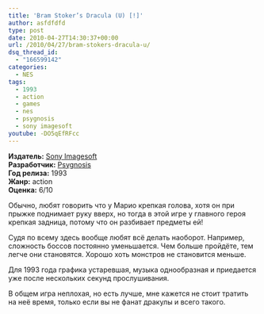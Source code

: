 ```yaml
---
title: 'Bram Stoker’s Dracula (U) [!]'
author: asfdfdfd
type: post
date: 2010-04-27T14:30:37+00:00
url: /2010/04/27/bram-stokers-dracula-u/
dsq_thread_id:
  - "166599142"
categories:
  - NES
tags:
  - 1993
  - action
  - games
  - nes
  - psygnosis
  - sony imagesoft
youtube: -DO5qEfRFcc
---
```

**Издатель:** [Sony Imagesoft][1]  
**Разработчик:** [Psygnosis][2]  
**Год релиза:** 1993  
**Жанр:** action  
**Оценка:** 6/10

Обычно, любят говорить что у Марио крепкая голова, хотя он при прыжке поднимает руку вверх, но тогда в этой игре у главного героя крепкая задница, потому что он разбивает предметы ей!

<!--more-->

Судя по всему здесь вообще любят всё делать наоборот. Например, сложность боссов постоянно уменьшается. Чем больше пройдёте, тем легче они становятся. Хорошо хоть монстров не становится меньше.

Для 1993 года графика устаревшая, музыка однообразная и приедается уже после нескольких секунд прослушивания.

В общем игра неплохая, но есть лучше, мне кажется не стоит тратить на неё время, только если вы не фанат дракулы и всего такого.

 [1]: https://www.mobygames.com/company/sony-electronic-publishing-ltd
 [2]: https://www.mobygames.com/company/psygnosis-limited